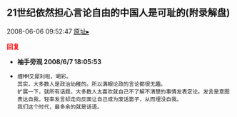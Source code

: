 ## 21世纪依然担心言论自由的中国人是可耻的(附录解盘)
2008-06-06 09:52:47
[原址▸](http://www.fxgan.com/chan_time/2008_01_06/1002.htm)





**<font color='red'>回复</font>**


- **袖手旁观 2008/6/7 18:05:53**
- ```
  缠MM又犀利啦，喝彩。
  其实，大多数人是政治幼稚的。所以满眼论政的言论都很无趣。
  扩展一下，就所有话题，大多数人太喜欢就自己不了解不清楚的事情发表定论。发言是意图表达自我，轻率发言却走向反面让自己成为废话篓子，从而埋没自我。
  我们这个时代，最多余的就是话语。
  ```
